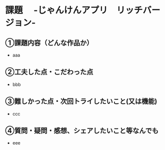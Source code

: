 # 課題　 -じゃんけんアプリ　リッチバージョン-

## ①課題内容（どんな作品か）
- aaa

## ②工夫した点・こだわった点
- bbb

## ③難しかった点・次回トライしたいこと(又は機能)
- ccc

## ④質問・疑問・感想、シェアしたいこと等なんでも
- eee